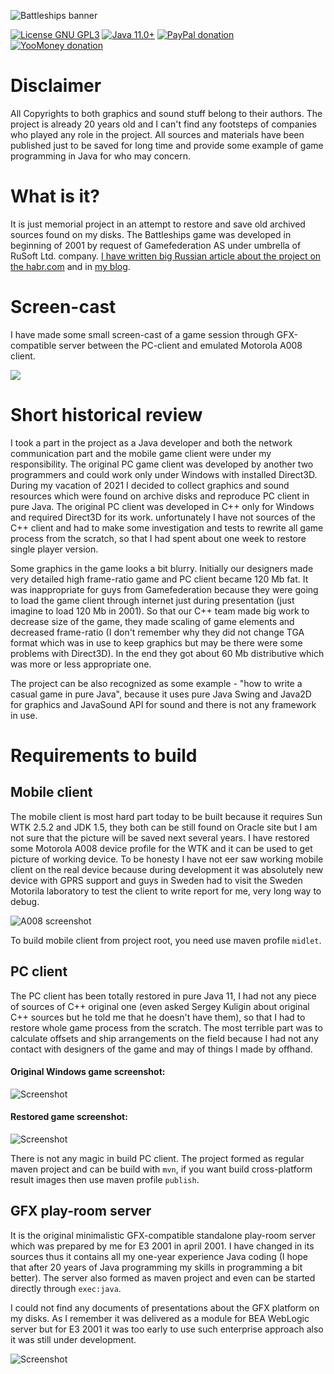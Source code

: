 ![Battleships banner](assets/github_banner.png)

[![License GNU GPL3](https://img.shields.io/badge/license-GNU%20GPL%203-yellow.svg)](http://www.gnu.org/licenses/gpl.html)
[![Java 11.0+](https://img.shields.io/badge/java-11.0%2b-green.svg)](http://www.oracle.com/technetwork/java/javase/downloads/index.html)
[![PayPal donation](https://img.shields.io/badge/donation-PayPal-cyan.svg)](https://www.paypal.com/cgi-bin/webscr?cmd=_s-xclick&hosted_button_id=AHWJHJFBAWGL2)
[![YooMoney donation](https://img.shields.io/badge/donation-Yoo.money-blue.svg)](https://yoomoney.ru/to/41001158080699)

# Disclaimer
All Copyrights to both graphics and sound stuff belong to their authors. The project is already 20 years old and I can't find any footsteps of companies who played any role in the project. All sources and materials have been published just to be saved for long time and provide some example of game programming in Java for who may concern.    

# What is it?
It is just memorial project in an attempt to restore and save old archived sources found on my disks. The Battleships game was developed in beginning of 2001 by request of Gamefederation AS under umbrella of RuSoft Ltd. company. [I have written big Russian article about the project on the habr.com](https://habr.com/ru/post/458124/) and in [my blog](http://raydac.blogspot.com/2015/05/the-battleships-game-e3-2001.html).

# Screen-cast
I have made some small screen-cast of a game session through GFX-compatible server between the PC-client and emulated Motorola A008 client.

[![](http://img.youtube.com/vi/f1cfqRjnRgk/0.jpg)](http://www.youtube.com/watch?v=f1cfqRjnRgk "Battleships screencast")


# Short historical review
I took a part in the project as a Java developer and both the network communication part and the mobile game client were under my responsibility. The original PC game client was developed by another two programmers and could work only under Windows with installed Direct3D. During my vacation of 2021 I decided to collect graphics and sound resources which were found on archive disks and reproduce PC client in pure Java. The original PC client was developed in C++ only for Windows and required Direct3D for its work. unfortunately I have not sources of the C++ client and had to make some investigation and tests to rewrite all game process from the scratch, so that I had spent about one week to restore single player version.

Some graphics in the game looks a bit blurry. Initially our designers made very detailed high frame-ratio game and PC client became 120 Mb fat. It was inappropriate for guys from Gamefederation because they were going to load the game client through internet just during presentation (just imagine to load 120 Mb in 2001). So that our C++ team made big work to decrease size of the game, they made scaling of game elements and decreased frame-ratio (I don't remember why they did not change TGA format which was in use to keep graphics but may be there were some problems with Direct3D). In the end they got about 60 Mb distributive which was more or less appropriate one.  

The project can be also recognized as some example - "how to write a casual game in pure Java", because it uses pure Java Swing and Java2D for graphics and JavaSound API for sound and there is not any framework in use. 

# Requirements to build

## Mobile client
The mobile client is most hard part today to be built because it requires Sun WTK 2.5.2 and JDK 1.5, they both can be still found on Oracle site but I am not sure that the picture will be saved next several years. I have restored some Motorola A008 device profile for the WTK and it can be used to get picture of working device. To be honesty I have not eer saw working mobile client on the real device because during development it was absolutely new device with GPRS support and guys in Sweden had to visit the Sweden Motorila laboratory to test the client to write report for me, very long way to debug.

![A008 screenshot](battleships-resurrection/battleships-client-a008/assets/emulator_screenshot.jpg)

To build mobile client from project root, you need use maven profile `midlet`. 

## PC client
The PC client has been totally restored in pure Java 11, I had not any piece of sources of C++ original one (even asked Sergey Kuligin about original C++ sources but he told me that he doesn't have them), so that I had to restore whole game process from the scratch. The most terrible part was to calculate offsets and ship arrangements on the field because I had not any contact with designers of the game and may of things I made by offhand.   
#### Original Windows game screenshot:
![Screenshot](assets/original_win_game_screenshot.jpg)
#### Restored game screenshot:
![Screenshot](assets/restored_game_screenshot.jpg)

There is not any magic in build PC client. The project formed as regular maven project and can be build with `mvn`, if you want build cross-platform result images then use maven profile `publish`.

## GFX play-room server

It is the original minimalistic GFX-compatible standalone play-room server which was prepared by me for E3 2001 in april 2001. I have changed in its sources thus it contains all my one-year experience Java coding (I hope that after 20 years of Java programming my skills in programming a bit better).
The server also formed as maven project and even can be started directly through `exec:java`.

I could not find any documents of presentations about the GFX platform on my disks. As I remember it was delivered as a module for BEA WebLogic server but for E3 2001 it was too early to use such enterprise approach also it was still under development.

![Screenshot](battleships-resurrection/gfx-playroom-server/assets/game-session-screenshot.jpg)